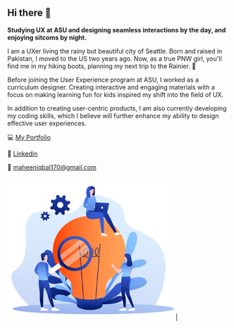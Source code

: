 ## Hi there 👋

<!--
**maheeniqbal18/maheeniqbal18** is a ✨ _special_ ✨ repository because its `README.md` (this file) appears on your GitHub profile.

Here are some ideas to get you started:

- 🔭 I’m currently working on ...
- 🌱 I’m currently learning ...
- 👯 I’m looking to collaborate on ...
- 🤔 I’m looking for help with ...
- 💬 Ask me about ...
- 📫 How to reach me: ...
- 😄 Pronouns: ...
- ⚡ Fun fact: ...
-->

**Studying UX at ASU and designing seamless interactions by the day, and enjoying sitcoms by night.**

I am a UXer living the rainy but beautiful city of Seattle. Born and raised in Pakistan, I moved to the US two years ago. Now, as a true PNW girl, you'll find me in my hiking boots, planning my next trip to the Rainier. :volcano:

Before joining the User Experience program at ASU, I worked as a curriculum designer. Creating interactive and engaging materials with a focus on making learning fun for kids inspired my shift into the field of UX.

In addition to creating user-centric products, I am also currently developing my coding skills, which I believe will further enhance my ability to design effective user experiences. 

<!-- :computer: [My Portfolio](https://readymag.website/u2038416504/4934310/)

:woman: [Linkedin](https://www.linkedin.com/in/maheen-iqbal/)

:email: <maheeniqbal170@gmail.com>

![infographic representing UX](infographic.png) -->


 :computer: [My Portfolio](https://readymag.website/u2038416504/4934310/)

:woman: [Linkedin](https://www.linkedin.com/in/maheen-iqbal/)

:email: <maheeniqbal170@gmail.com> 

![infographic representing UX](infographic.png) |
